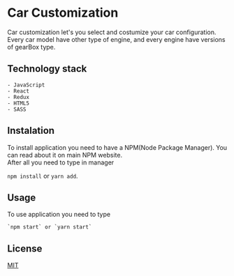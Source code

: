 # Car Customization

Car customization let's you select and costumize your car configuration. <br/>
Every car model have other type of engine, and every engine have versions of gearBox type.


## Technology stack
    - JavaScript
    - React
    - Redux
    - HTML5
    - SASS


## Instalation

To install application you need to have a NPM(Node Package Manager). You can read about it on main NPM website.<br/>
After all you need to type in manager

`npm install` or `yarn add`.<br/>


## Usage
To use application you need to type

```GIT
`npm start` or `yarn start`
```

## License
[MIT](https://choosealicense.com/licenses/mit/)

